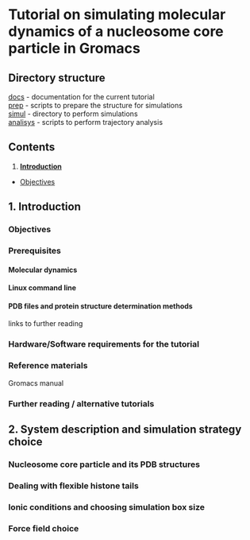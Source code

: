 # Tutorial on simulating molecular dynamics of a nucleosome core particle in Gromacs
## Directory structure
[docs](docs) - documentation for the current tutorial  
[prep](prep) - scripts to prepare the structure for simulations  
[simul](simul) - directory to perform simulations  
[analisys](analisys) - scripts to perform trajectory analysis  

## Contents
1. [**Introduction**](#Introduction) 
+ [Objectives](#Objectives) 






<a name="Introduction"/>

## 1. Introduction


<a name="Objectives"/>

### Objectives

### Prerequisites

#### Molecular dynamics

#### Linux command line

#### PDB files and protein structure determination methods

links to further reading
### Hardware/Software requirements for the tutorial

### Reference materials

Gromacs manual

### Further reading / alternative tutorials


## 2. System description and simulation strategy choice
### Nucleosome core particle and its PDB structures

### Dealing with flexible histone tails

### Ionic conditions and choosing simulation box size

### Force field choice

